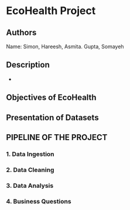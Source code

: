 # EcoHealth Project

## Authors
Name: Simon, Hareesh, Asmita. Gupta, Somayeh

## Description
- 

## Objectives of EcoHealth

## Presentation of Datasets



## PIPELINE OF THE PROJECT 


### 1.	Data Ingestion 

### 2. Data Cleaning

### 3. Data Analysis


### 4. Business Questions
